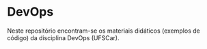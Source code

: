 # DevOps
Neste repositório encontram-se os materiais didáticos (exemplos de código) da disciplina DevOps (UFSCar).

